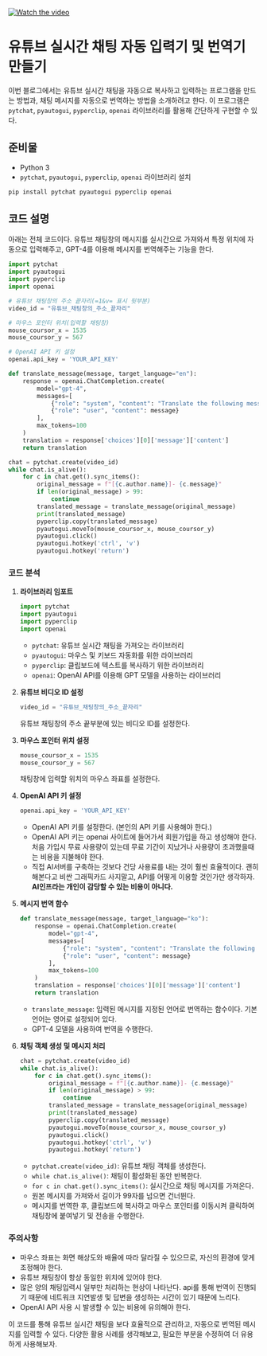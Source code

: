 [![Watch the video](assets\images\favicon\gpt.webp)](https://youtu.be/Y7UkBZzChEs)

# 유튜브 실시간 채팅 자동 입력기 및 번역기 만들기

이번 블로그에서는 유튜브 실시간 채팅을 자동으로 복사하고 입력하는 프로그램을 만드는 방법과, 채팅 메시지를 자동으로 번역하는 방법을 소개하려고 한다. 이 프로그램은 `pytchat`, `pyautogui`, `pyperclip`, `openai` 라이브러리를 활용해 간단하게 구현할 수 있다.

## 준비물
- Python 3
- `pytchat`, `pyautogui`, `pyperclip`, `openai` 라이브러리 설치

```bash
pip install pytchat pyautogui pyperclip openai
```

## 코드 설명

아래는 전체 코드이다. 유튜브 채팅창의 메시지를 실시간으로 가져와서 특정 위치에 자동으로 입력해주고, GPT-4를 이용해 메시지를 번역해주는 기능을 한다.

```python
import pytchat
import pyautogui
import pyperclip
import openai

# 유튜브 채팅창의 주소 끝자리(=1&v= 표시 뒷부분)
video_id = "유튜브_채팅창의_주소_끝자리"

# 마우스 포인터 위치(입력할 채팅창)
mouse_coursor_x = 1535
mouse_coursor_y = 567

# OpenAI API 키 설정
openai.api_key = 'YOUR_API_KEY'

def translate_message(message, target_language="en"):
    response = openai.ChatCompletion.create(
        model="gpt-4",
        messages=[
            {"role": "system", "content": "Translate the following message to english.."},
            {"role": "user", "content": message}
        ],
        max_tokens=100
    )
    translation = response['choices'][0]['message']['content']
    return translation

chat = pytchat.create(video_id)
while chat.is_alive():
    for c in chat.get().sync_items():
        original_message = f"[{c.author.name}]- {c.message}"
        if len(original_message) > 99:
            continue
        translated_message = translate_message(original_message)
        print(translated_message)
        pyperclip.copy(translated_message)
        pyautogui.moveTo(mouse_coursor_x, mouse_coursor_y)
        pyautogui.click()
        pyautogui.hotkey('ctrl', 'v')
        pyautogui.hotkey('return')
```

### 코드 분석

1. **라이브러리 임포트**
    ```python
    import pytchat
    import pyautogui
    import pyperclip
    import openai
    ```

    - `pytchat`: 유튜브 실시간 채팅을 가져오는 라이브러리
    - `pyautogui`: 마우스 및 키보드 자동화를 위한 라이브러리
    - `pyperclip`: 클립보드에 텍스트를 복사하기 위한 라이브러리
    - `openai`: OpenAI API를 이용해 GPT 모델을 사용하는 라이브러리

2. **유튜브 비디오 ID 설정**
    ```python
    video_id = "유튜브_채팅창의_주소_끝자리"
    ```
    유튜브 채팅창의 주소 끝부분에 있는 비디오 ID를 설정한다.

3. **마우스 포인터 위치 설정**
    ```python
    mouse_coursor_x = 1535
    mouse_coursor_y = 567
    ```
    채팅창에 입력할 위치의 마우스 좌표를 설정한다.

4. **OpenAI API 키 설정**

    ```python
    openai.api_key = 'YOUR_API_KEY'
    ```
    - OpenAI API 키를 설정한다. (본인의 API 키를 사용해야 한다.)
    - OpenAI API 키는 openai 사이트에 들어가서 회원가입을 하고 생성해야 한다. 처음 가입시 무료 사용량이 있는데 무료 기간이 지났거나 사용량이 초과했을때는 비용을 지불해야 한다.
    - 직접 AI서버를 구축하는 것보다 건당 사용료를 내는 것이 훨씬 효율적이다. 괜히 해본다고 비싼 그래픽카드 사지말고, API를 어떻게 이용할 것인가만 생각하자. **AI인프라는 개인이 감당할 수 있는 비용이 아니다.**

5. **메시지 번역 함수**
    ```python
    def translate_message(message, target_language="ko"):
        response = openai.ChatCompletion.create(
            model="gpt-4",
            messages=[
                {"role": "system", "content": "Translate the following message to english"},
                {"role": "user", "content": message}
            ],
            max_tokens=100
        )
        translation = response['choices'][0]['message']['content']
        return translation
    ```
    - `translate_message`: 입력된 메시지를 지정된 언어로 번역하는 함수이다. 기본 언어는 영어로 설정되어 있다.
    - GPT-4 모델을 사용하여 번역을 수행한다.

6. **채팅 객체 생성 및 메시지 처리**
    ```python
    chat = pytchat.create(video_id)
    while chat.is_alive():
        for c in chat.get().sync_items():
            original_message = f"[{c.author.name}]- {c.message}"
            if len(original_message) > 99:
                continue
            translated_message = translate_message(original_message)
            print(translated_message)
            pyperclip.copy(translated_message)
            pyautogui.moveTo(mouse_coursor_x, mouse_coursor_y)
            pyautogui.click()
            pyautogui.hotkey('ctrl', 'v')
            pyautogui.hotkey('return')
    ```
    - `pytchat.create(video_id)`: 유튜브 채팅 객체를 생성한다.
    - `while chat.is_alive()`: 채팅이 활성화된 동안 반복한다.
    - `for c in chat.get().sync_items()`: 실시간으로 채팅 메시지를 가져온다.
    - 원본 메시지를 가져와서 길이가 99자를 넘으면 건너뛴다.
    - 메시지를 번역한 후, 클립보드에 복사하고 마우스 포인터를 이동시켜 클릭하여 채팅창에 붙여넣기 및 전송을 수행한다.

### 주의사항
- 마우스 좌표는 화면 해상도와 배율에 따라 달라질 수 있으므로, 자신의 환경에 맞게 조정해야 한다.
- 유튜브 채팅창이 항상 동일한 위치에 있어야 한다.
- 많은 양의 채팅입력시 일부만 처리하는 현상이 나타난다. api를 통해 번역이 진행되기 때문에 네트워크 지연발생 및 답변을 생성하는 시간이 있기 때문에 느리다.
- OpenAI API 사용 시 발생할 수 있는 비용에 유의해야 한다.

이 코드를 통해 유튜브 실시간 채팅을 보다 효율적으로 관리하고, 자동으로 번역된 메시지를 입력할 수 있다. 다양한 활용 사례를 생각해보고, 필요한 부분을 수정하여 더 유용하게 사용해보자.

